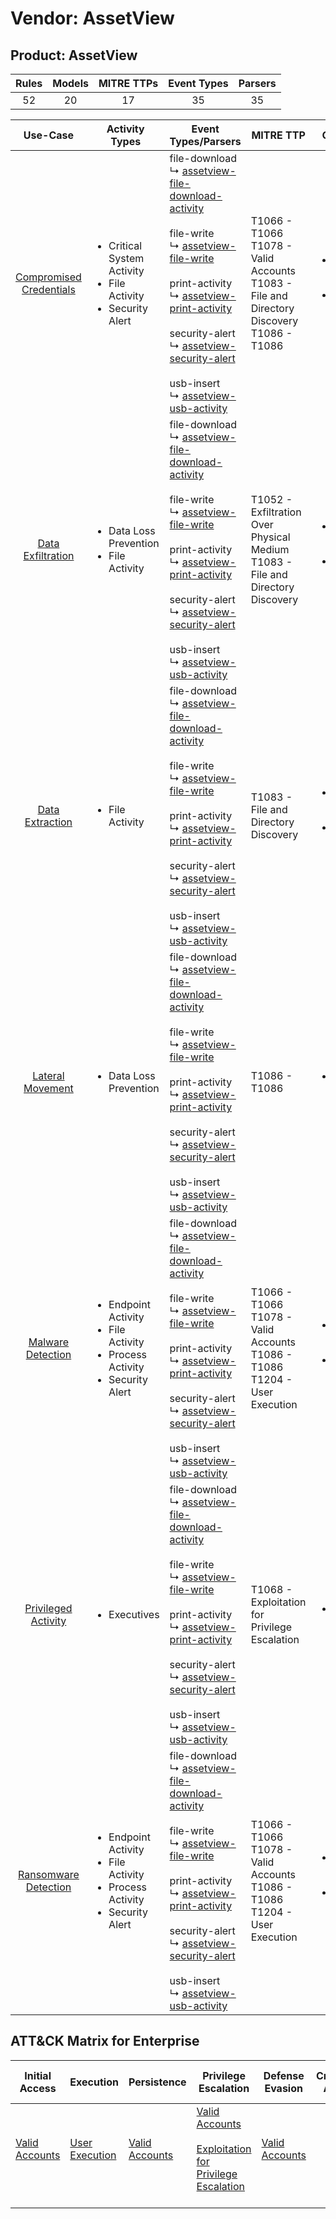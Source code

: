 Vendor: AssetView
=================
Product: AssetView
------------------
| Rules | Models | MITRE TTPs | Event Types | Parsers |
|:-----:|:------:|:----------:|:-----------:|:-------:|
|  52   |   20   |     17     |     35      |   35    |

|                                 Use-Case                                  | Activity Types                                                                                            | Event Types/Parsers                                                                                                                                                                                                                                                                                                                                                                                                                                                                                                                                           | MITRE TTP                                                                                            | Content                                              |
|:-------------------------------------------------------------------------:| --------------------------------------------------------------------------------------------------------- | ------------------------------------------------------------------------------------------------------------------------------------------------------------------------------------------------------------------------------------------------------------------------------------------------------------------------------------------------------------------------------------------------------------------------------------------------------------------------------------------------------------------------------------------------------------- | ---------------------------------------------------------------------------------------------------- | ---------------------------------------------------- |
| [Compromised Credentials](../UseCases/usecase_compromised_credentials.md) | <ul><li>Critical System Activity</li><li>File Activity</li><li>Security Alert</li></ul>                   |  file-download<br> ↳ [assetview-file-download-activity](../Parsers/parserContent_assetview-file-download-activity.md)<br><br> file-write<br> ↳ [assetview-file-write](../Parsers/parserContent_assetview-file-write.md)<br><br> print-activity<br> ↳ [assetview-print-activity](../Parsers/parserContent_assetview-print-activity.md)<br><br> security-alert<br> ↳ [assetview-security-alert](../Parsers/parserContent_assetview-security-alert.md)<br><br> usb-insert<br> ↳ [assetview-usb-activity](../Parsers/parserContent_assetview-usb-activity.md)<br> | T1066 - T1066<br>T1078 - Valid Accounts<br>T1083 - File and Directory Discovery<br>T1086 - T1086<br> | <ul><li>19 Rules</li></ul><ul><li>6 Models</li></ul> |
|       [Data Exfiltration](../UseCases/usecase_data_exfiltration.md)       | <ul><li>Data Loss Prevention</li><li>File Activity</li></ul>                                              |  file-download<br> ↳ [assetview-file-download-activity](../Parsers/parserContent_assetview-file-download-activity.md)<br><br> file-write<br> ↳ [assetview-file-write](../Parsers/parserContent_assetview-file-write.md)<br><br> print-activity<br> ↳ [assetview-print-activity](../Parsers/parserContent_assetview-print-activity.md)<br><br> security-alert<br> ↳ [assetview-security-alert](../Parsers/parserContent_assetview-security-alert.md)<br><br> usb-insert<br> ↳ [assetview-usb-activity](../Parsers/parserContent_assetview-usb-activity.md)<br> | T1052 - Exfiltration Over Physical Medium<br>T1083 - File and Directory Discovery<br>                | <ul><li>8 Rules</li></ul><ul><li>5 Models</li></ul>  |
|         [Data Extraction](../UseCases/usecase_data_extraction.md)         | <ul><li>File Activity</li></ul>                                                                           |  file-download<br> ↳ [assetview-file-download-activity](../Parsers/parserContent_assetview-file-download-activity.md)<br><br> file-write<br> ↳ [assetview-file-write](../Parsers/parserContent_assetview-file-write.md)<br><br> print-activity<br> ↳ [assetview-print-activity](../Parsers/parserContent_assetview-print-activity.md)<br><br> security-alert<br> ↳ [assetview-security-alert](../Parsers/parserContent_assetview-security-alert.md)<br><br> usb-insert<br> ↳ [assetview-usb-activity](../Parsers/parserContent_assetview-usb-activity.md)<br> | T1083 - File and Directory Discovery<br>                                                             | <ul><li>1 Rules</li></ul><ul><li>1 Models</li></ul>  |
|        [Lateral Movement](../UseCases/usecase_lateral_movement.md)        | <ul><li>Data Loss Prevention</li></ul>                                                                    |  file-download<br> ↳ [assetview-file-download-activity](../Parsers/parserContent_assetview-file-download-activity.md)<br><br> file-write<br> ↳ [assetview-file-write](../Parsers/parserContent_assetview-file-write.md)<br><br> print-activity<br> ↳ [assetview-print-activity](../Parsers/parserContent_assetview-print-activity.md)<br><br> security-alert<br> ↳ [assetview-security-alert](../Parsers/parserContent_assetview-security-alert.md)<br><br> usb-insert<br> ↳ [assetview-usb-activity](../Parsers/parserContent_assetview-usb-activity.md)<br> | T1086 - T1086<br>                                                                                    | <ul><li>1 Rules</li></ul>                            |
|       [Malware Detection](../UseCases/usecase_malware_detection.md)       | <ul><li>Endpoint Activity</li><li>File Activity</li><li>Process Activity</li><li>Security Alert</li></ul> |  file-download<br> ↳ [assetview-file-download-activity](../Parsers/parserContent_assetview-file-download-activity.md)<br><br> file-write<br> ↳ [assetview-file-write](../Parsers/parserContent_assetview-file-write.md)<br><br> print-activity<br> ↳ [assetview-print-activity](../Parsers/parserContent_assetview-print-activity.md)<br><br> security-alert<br> ↳ [assetview-security-alert](../Parsers/parserContent_assetview-security-alert.md)<br><br> usb-insert<br> ↳ [assetview-usb-activity](../Parsers/parserContent_assetview-usb-activity.md)<br> | T1066 - T1066<br>T1078 - Valid Accounts<br>T1086 - T1086<br>T1204 - User Execution<br>               | <ul><li>11 Rules</li></ul><ul><li>4 Models</li></ul> |
|     [Privileged Activity](../UseCases/usecase_privileged_activity.md)     | <ul><li>Executives</li></ul>                                                                              |  file-download<br> ↳ [assetview-file-download-activity](../Parsers/parserContent_assetview-file-download-activity.md)<br><br> file-write<br> ↳ [assetview-file-write](../Parsers/parserContent_assetview-file-write.md)<br><br> print-activity<br> ↳ [assetview-print-activity](../Parsers/parserContent_assetview-print-activity.md)<br><br> security-alert<br> ↳ [assetview-security-alert](../Parsers/parserContent_assetview-security-alert.md)<br><br> usb-insert<br> ↳ [assetview-usb-activity](../Parsers/parserContent_assetview-usb-activity.md)<br> | T1068 - Exploitation for Privilege Escalation<br>                                                    | <ul><li>1 Rules</li></ul>                            |
|    [Ransomware Detection](../UseCases/usecase_ransomware_detection.md)    | <ul><li>Endpoint Activity</li><li>File Activity</li><li>Process Activity</li><li>Security Alert</li></ul> |  file-download<br> ↳ [assetview-file-download-activity](../Parsers/parserContent_assetview-file-download-activity.md)<br><br> file-write<br> ↳ [assetview-file-write](../Parsers/parserContent_assetview-file-write.md)<br><br> print-activity<br> ↳ [assetview-print-activity](../Parsers/parserContent_assetview-print-activity.md)<br><br> security-alert<br> ↳ [assetview-security-alert](../Parsers/parserContent_assetview-security-alert.md)<br><br> usb-insert<br> ↳ [assetview-usb-activity](../Parsers/parserContent_assetview-usb-activity.md)<br> | T1066 - T1066<br>T1078 - Valid Accounts<br>T1086 - T1086<br>T1204 - User Execution<br>               | <ul><li>11 Rules</li></ul><ul><li>4 Models</li></ul> |

ATT&CK Matrix for Enterprise
----------------------------
| Initial Access                                                      | Execution                                                           | Persistence                                                         | Privilege Escalation                                                                                                                                          | Defense Evasion                                                     | Credential Access | Discovery                                                                         | Lateral Movement | Collection | Command and Control | Exfiltration                                                                           | Impact |
| ------------------------------------------------------------------- | ------------------------------------------------------------------- | ------------------------------------------------------------------- | ------------------------------------------------------------------------------------------------------------------------------------------------------------- | ------------------------------------------------------------------- | ----------------- | --------------------------------------------------------------------------------- | ---------------- | ---------- | ------------------- | -------------------------------------------------------------------------------------- | ------ |
| [Valid Accounts](https://attack.mitre.org/techniques/T1078)<br><br> | [User Execution](https://attack.mitre.org/techniques/T1204)<br><br> | [Valid Accounts](https://attack.mitre.org/techniques/T1078)<br><br> | [Valid Accounts](https://attack.mitre.org/techniques/T1078)<br><br>[Exploitation for Privilege Escalation](https://attack.mitre.org/techniques/T1068)<br><br> | [Valid Accounts](https://attack.mitre.org/techniques/T1078)<br><br> |                   | [File and Directory Discovery](https://attack.mitre.org/techniques/T1083)<br><br> |                  |            |                     | [Exfiltration Over Physical Medium](https://attack.mitre.org/techniques/T1052)<br><br> |        |